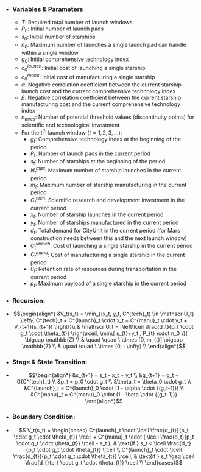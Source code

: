 - ### **Variables & Parameters**
	- $T$: Required total number of launch windows
	- $P_0$: Initial number of launch pads
	- $s_0$: Initial number of starships
	- $n_0$: Maximum number of launches a single launch pad can handle within a single window
	- $g_0$: Initial comprehensive technology index
	- $c^{launch}_0$: Initial cost of launching a single starship
	- $c^{manu}_0$: Initial cost of manufacturing a single starship
	- $\alpha$: Negative correlation coefficient between the current starship launch cost and the current comprehensive technology index
	- $\beta$: Negative correlation coefficient between the current starship manufacturing cost and the current comprehensive technology index
	- $n_{thres}$: Number of potential threshold values (discontinuity points) for scientific and technological investment
	- For the $t^{th}$ launch window ($t=1,2,3,...$):
		- $g_t$: Comprehensive technology index at the beginning of the period
		- $P_t$: Number of launch pads in the current period
		- $s_t$: Number of starships at the beginning of the period
		- $N^{max}_t$: Maximum number of starship launches in the current period
		- $m_t$: Maximum number of starship manufacturing in the current period
		- $C^{tech}_t$: Scientific research and development investment in the current period
		- $x_t$: Number of starship launches in the current period
		- $y_t$: Number of starships manufactured in the current period
		- $d_t$: Total demand for CityUnit in the current period (for Mars construction needs between this and the next launch window)
		- $C^{launch}_t$: Cost of launching a single starship in the current period
		- $C^{manu}_t$: Cost of manufacturing a single starship in the current period
		- $\theta_t$: Retention rate of resources during transportation in the current period
		- $p_t$: Maximum payload of a single starship in the current period

- ### **Recursion**:
- $$\begin{align*} 
  &V_t(s_t) = \min_{(x_t, y_t, C^{tech}_t) \in \mathscr U_t} \left\{ C^{tech}_t + C^{launch}_t \cdot x_t + C^{manu}_t \cdot y_t + V_{t+1}(s_{t+1}) \right\}\\ 
  & \mathscr U_t = [\left\lceil \frac{d_t}{p_t \cdot g_t \cdot \theta_{t}} \right\rceil, \min\{ s_{t}+y_t , P_{t} \cdot n_0 \}] \bigcap \mathbb{Z} \\
  & \quad \quad \ \times [0, m_{t}] \bigcap \mathbb{Z} \\
  & \quad \quad \ \times [0, +\infty) \\
  \end{align*}$$

- ### **Stage & State Transition**:
- $$\begin{align*}
  &s_{t+1} = s_t - x_t + y_t \\
  &g_{t+1} = g_t + G(C^{tech}_t) \\
  &p_t = p_0 \cdot g_t \\
  &\theta_t = \theta_0 \cdot g_t \\
  &C^{launch}_t = C^{launch}_0 \cdot (1 - \alpha \cdot {(g_t-1)}) \\
  &C^{manu}_t = C^{manu}_0 \cdot (1 - \beta \cdot {(g_t-1)})
  \end{align*}$$

- ### **Boundary Condition**: 
- $$
  V_t(s_t) = 
  \begin{cases} 
  C^{launch}_t \cdot \lceil \frac{d_{t}}{p_t \cdot g_t \cdot \theta_{t}} \rceil + C^{manu}_t \cdot ( \lceil \frac{d_t}{p_t \cdot g_t \cdot \theta_{t}} \rceil - s_t ), & \text{if } s_t < \lceil \frac{d_t}{p_t \cdot g_t \cdot \theta_{t}} \rceil \\ C^{launch}_t \cdot \lceil \frac{d_{t}}{p_t \cdot g_t \cdot \theta_{t}} \rceil, & \text{if } s_t \geq \lceil \frac{d_t}{p_t \cdot g_t \cdot \theta_{t}} \rceil \\
  \end{cases}$$